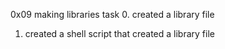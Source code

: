 0x09 making libraries task
0. created a library file
1. created a shell script that created a library file
